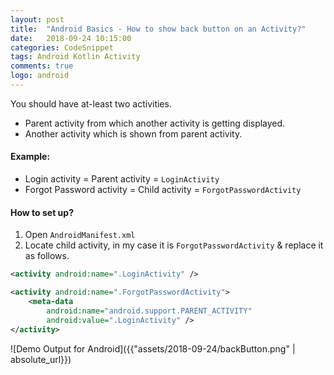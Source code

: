```yaml
---
layout: post
title:  "Android Basics - How to show back button on an Activity?"
date:   2018-09-24 10:15:00
categories: CodeSnippet
tags: Android Kotlin Activity
comments: true
logo: android
---
```


You should have at-least two activities.

- Parent activity from which another activity is getting displayed.
- Another activity which is shown from parent activity.

#### Example:

- Login activity = Parent activity = `LoginActivity`
- Forgot Password activity = Child activity = `ForgotPasswordActivity`

#### How to set up?

1. Open `AndroidManifest.xml`
2. Locate child activity, in my case it is `ForgotPasswordActivity` & replace it as follows.

```xml
<activity android:name=".LoginActivity" />

<activity android:name=".ForgotPasswordActivity">
    <meta-data
        android:name="android.support.PARENT_ACTIVITY"
        android:value=".LoginActivity" />
</activity>
```

![Demo Output for Android]({{"assets/2018-09-24/backButton.png" | absolute_url}})
